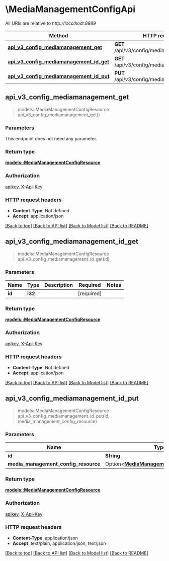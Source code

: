 # \MediaManagementConfigApi

All URIs are relative to *http://localhost:8989*

Method | HTTP request | Description
------------- | ------------- | -------------
[**api_v3_config_mediamanagement_get**](MediaManagementConfigApi.md#api_v3_config_mediamanagement_get) | **GET** /api/v3/config/mediamanagement | 
[**api_v3_config_mediamanagement_id_get**](MediaManagementConfigApi.md#api_v3_config_mediamanagement_id_get) | **GET** /api/v3/config/mediamanagement/{id} | 
[**api_v3_config_mediamanagement_id_put**](MediaManagementConfigApi.md#api_v3_config_mediamanagement_id_put) | **PUT** /api/v3/config/mediamanagement/{id} | 



## api_v3_config_mediamanagement_get

> models::MediaManagementConfigResource api_v3_config_mediamanagement_get()


### Parameters

This endpoint does not need any parameter.

### Return type

[**models::MediaManagementConfigResource**](MediaManagementConfigResource.md)

### Authorization

[apikey](../README.md#apikey), [X-Api-Key](../README.md#X-Api-Key)

### HTTP request headers

- **Content-Type**: Not defined
- **Accept**: application/json

[[Back to top]](#) [[Back to API list]](../README.md#documentation-for-api-endpoints) [[Back to Model list]](../README.md#documentation-for-models) [[Back to README]](../README.md)


## api_v3_config_mediamanagement_id_get

> models::MediaManagementConfigResource api_v3_config_mediamanagement_id_get(id)


### Parameters


Name | Type | Description  | Required | Notes
------------- | ------------- | ------------- | ------------- | -------------
**id** | **i32** |  | [required] |

### Return type

[**models::MediaManagementConfigResource**](MediaManagementConfigResource.md)

### Authorization

[apikey](../README.md#apikey), [X-Api-Key](../README.md#X-Api-Key)

### HTTP request headers

- **Content-Type**: Not defined
- **Accept**: application/json

[[Back to top]](#) [[Back to API list]](../README.md#documentation-for-api-endpoints) [[Back to Model list]](../README.md#documentation-for-models) [[Back to README]](../README.md)


## api_v3_config_mediamanagement_id_put

> models::MediaManagementConfigResource api_v3_config_mediamanagement_id_put(id, media_management_config_resource)


### Parameters


Name | Type | Description  | Required | Notes
------------- | ------------- | ------------- | ------------- | -------------
**id** | **String** |  | [required] |
**media_management_config_resource** | Option<[**MediaManagementConfigResource**](MediaManagementConfigResource.md)> |  |  |

### Return type

[**models::MediaManagementConfigResource**](MediaManagementConfigResource.md)

### Authorization

[apikey](../README.md#apikey), [X-Api-Key](../README.md#X-Api-Key)

### HTTP request headers

- **Content-Type**: application/json
- **Accept**: text/plain, application/json, text/json

[[Back to top]](#) [[Back to API list]](../README.md#documentation-for-api-endpoints) [[Back to Model list]](../README.md#documentation-for-models) [[Back to README]](../README.md)


